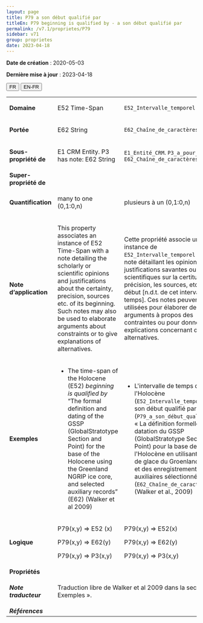 ```yaml
---
layout: page
title: P79 a son début qualifié par
titleEn: P79 beginning is qualified by - a son début qualifié par
permalink: /v7.1/proprietes/P79
sidebar: v71
group: proprietes
date: 2023-04-18
---
```


**Date de création** : 2020-05-03

**Dernière mise à jour** : 2023-04-18

<div class="lang-buttons">
  <button id="fr" class="activate">FR</button>
  <button id="en-fr">EN-FR</button>
</div>

<table>
<tbody>
<tr>
<td><strong>Domaine</strong></td>
<td class="en">
<p>E52 Time-Span</p>
</td>
<td>
<p><code class="language-plaintext highlighter-rouge">E52_Intervalle_temporel</code></p>
</td>
</tr>
<tr>
<td><strong>Portée</strong></td>
<td class="en">
<p>E62 String</p>
</td>
<td>
<p><code class="language-plaintext highlighter-rouge">E62_Chaîne_de_caractères</code></p>
</td>
</tr>
<tr>
<td><strong>Sous-propriété de</strong></td>
<td class="en">
<p>E1 CRM Entity. P3 has note: E62 String</p>
</td>
<td>
<p><code class="language-plaintext highlighter-rouge">E1_Entité_CRM</code>. <code class="language-plaintext highlighter-rouge">P3_a_pour_note</code> : <code class="language-plaintext highlighter-rouge">E62_Chaîne_de_caractères</code></p>
</td>
</tr>
<tr>
<td><strong>Super-propriété de</strong></td>
<td class="en">
</td>
<td>
</td>
</tr>
<tr>
<td><strong>Quantification</strong></td>
<td class="en">
<p>many to one (0,1:0,n)</p>
</td>
<td>
<p>plusieurs à un (0,1:0,n)</p>
</td>
</tr>
<tr>
<td><strong>Note d’application</strong></td>
<td class="en">
<p>This property associates an instance of E52 Time-Span with a note detailing the scholarly or scientific opinions and justifications about the certainty, precision, sources etc. of its beginning. Such notes may also be used to elaborate arguments about constraints or to give explanations of alternatives.</p>
</td>
<td>
<p>Cette propriété associe une instance de <code class="language-plaintext highlighter-rouge">E52_Intervalle_temporel</code> à une note détaillant les opinions et justifications savantes ou scientifiques sur la certitude, la précision, les sources, etc. du début [n.d.t. de cet intervalle de temps]. Ces notes peuvent être utilisées pour élaborer des arguments à propos des contraintes ou pour donner des explications concernant des alternatives.</p>
</td>
</tr>
<tr>
<td><strong>Exemples</strong></td>
<td class="en">
<ul>
<li><p>The time-span of the Holocene (E52) <em>beginning is qualified by </em>“The formal definition and dating of the GSSP (GlobalStratotype Section and Point) for the base of the Holocene using the Greenland NGRIP ice core, and selected auxiliary records” (E62) (Walker et al 2009) </p>
</li>
</ul>
</td>
<td>
<ul>
<li><p>L'intervalle de temps de l'Holocène (<code class="language-plaintext highlighter-rouge">E52_Intervalle_temporel</code>) a son début qualifié par (<code class="language-plaintext highlighter-rouge">P79_a_son_début_qualifié_par</code>) « La définition formelle et la datation du GSSP (GlobalStratotype Section and Point) pour la base de l'Holocène en utilisant la carotte de glace du Groenland NGRIP et des enregistrements auxiliaires sélectionnés » (<code class="language-plaintext highlighter-rouge">E62_Chaîne_de_caractères</code>) (Walker et al., 2009)</p>
</li>
</ul>
</td>
</tr>
<tr>
<td><strong>Logique</strong></td>
<td class="en">
<p>P79(x,y) ⇒ E52 (x)<strong></strong></p>
<p>P79(x,y) ⇒ E62(y) </p>
<p>P79(x,y) ⇒ P3(x,y)</p>
</td>
<td>
<p>P79(x,y) ⇒ E52(x)<strong></strong></p>
<p>P79(x,y) ⇒ E62(y) </p>
<p>P79(x,y) ⇒ P3(x,y)</p>
</td>
</tr>
<tr>
<td><strong>Propriétés</strong></td>
<td class="en">
</td>
<td>
</td>
</tr>
<tr>
<td><strong><em>Note traducteur</em></strong></td>
<td colspan="2">
<p>Traduction libre de Walker et al 2009 dans la section « Exemples ».</p>
</td>
</tr>
<tr>
<td><strong><em>Références</em></strong></td>
<td colspan="2">
<p><em></em></p>
</td>
</tr>
</tbody>
</table>

				